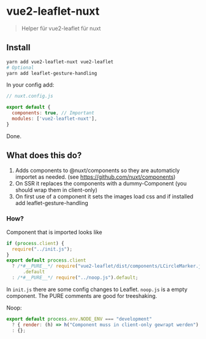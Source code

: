 # vue2-leaflet-nuxt
> Helper für vue2-leaflet für nuxt

## Install
```sh
yarn add vue2-leaflet-nuxt vue2-leaflet
# Optional
yarn add leaflet-gesture-handling
```

In your config add:
```js
// nuxt.config.js

export default {
  components: true, // Important
  modules: ['vue2-leaflet-nuxt'],
}

```

Done.

## What does this do?
1. Adds components to @nuxt/components so they are automaticly importet as needed. (see https://github.com/nuxt/components)
2. On SSR it replaces the components with a dummy-Component (you should wrap them in client-only)
3. On first use of a component it sets the images load css and if installed add leaflet-gesture-handling

### How?
Component that is imported looks like
```js
if (process.client) {
  require("../init.js");
}
export default process.client
  ? /*#__PURE__*/ require("vue2-leaflet/dist/components/LCircleMarker.js")
      .default
  : /*#__PURE__*/ require("../noop.js").default;
```
In `init.js` there are some config changes to Leaflet. `noop.js` is a empty component. The PURE comments are good for treeshaking.

Noop:
```js
export default process.env.NODE_ENV === "development"
  ? { render: (h) => h("Component muss in client-only gewrapt werden") }
  : {};
```



